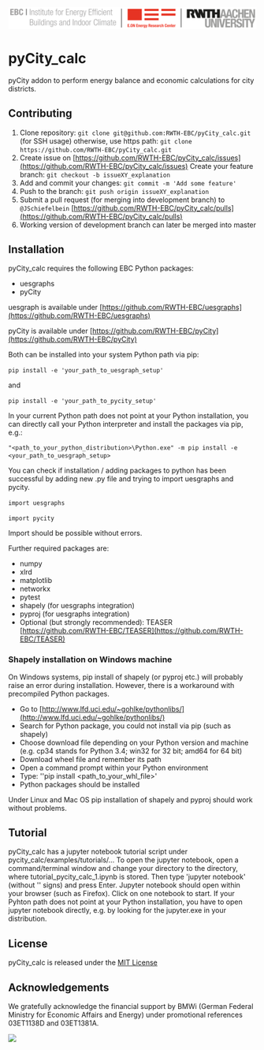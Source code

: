 ![E.ON EBC RWTH Aachen University](./doc/_static/EBC_Logo.png)

#  pyCity_calc

pyCity addon to perform energy balance and economic calculations for city 
districts.

## Contributing

1. Clone repository: `git clone git@github.com:RWTH-EBC/pyCity_calc.git` 
(for SSH usage) 
   otherwise, use https path: `git clone https://github.com/RWTH-EBC/pyCity_calc.git`
2. Create issue on  [https://github.com/RWTH-EBC/pyCity_calc/issues](https://github.com/RWTH-EBC/pyCity_calc/issues)
Create your feature branch: `git checkout -b issueXY_explanation`
3. Add and commit your changes: `git commit -m 'Add some feature'`
4. Push to the branch: `git push origin issueXY_explanation`
5. Submit a pull request (for merging into development branch) to `@JSchiefelbein` [https://github.com/RWTH-EBC/pyCity_calc/pulls](https://github.com/RWTH-EBC/pyCity_calc/pulls)
6. Working version of development branch can later be merged into master

## Installation

pyCity_calc requires the following EBC Python packages:
- uesgraphs
- pyCity

uesgraph is available under [https://github.com/RWTH-EBC/uesgraphs](https://github.com/RWTH-EBC/uesgraphs)

pyCity is available under [https://github.com/RWTH-EBC/pyCity](https://github.com/RWTH-EBC/pyCity)

Both can be installed into your system Python path via pip:

`pip install -e 'your_path_to_uesgraph_setup'`

and

`pip install -e 'your_path_to_pycity_setup'`

In your current Python path does not point at your Python installation, you 
can directly call your Python interpreter and install the packages via pip, e.g.:

    "<path_to_your_python_distribution>\Python.exe" -m pip install -e <your_path_to_uesgraph_setup>

You can check if installation / adding packages to python has been successful
by adding new .py file and trying to import uesgraphs and pycity.

`import uesgraphs`

`import pycity`

Import should be possible without errors.

Further required packages are:

- numpy
- xlrd
- matplotlib
- networkx
- pytest
- shapely (for uesgraphs integration)
- pyproj (for uesgraphs integration)
- Optional (but strongly recommended): 
TEASER [https://github.com/RWTH-EBC/TEASER](https://github.com/RWTH-EBC/TEASER)

### Shapely installation on Windows machine

On Windows systems, pip install of shapely (or pyproj etc.) will probably raise an error during installation. 
However, there is a workaround with precompiled Python packages.

-  Go to  [http://www.lfd.uci.edu/~gohlke/pythonlibs/](http://www.lfd.uci.edu/~gohlke/pythonlibs/)
-  Search for Python package, you could not install via pip (such as shapely)
-  Choose download file depending on your Python version and machine (e.g. cp34 stands for Python 3.4; win32 for 32 bit; amd64 for 64 bit)
-  Download wheel file and remember its path
-  Open a command prompt within your Python environment 
-  Type: ''pip install <path_to_your_whl_file>'
-  Python packages should be installed

Under Linux and Mac OS pip installation of shapely and pyproj should work without problems.

## Tutorial

pyCity_calc has a jupyter notebook tutorial script under pycity_calc/examples/tutorials/... 
To open the jupyter notebook, open a command/terminal window and change your directory to the directory, 
where tutorial_pycity_calc_1.ipynb is stored. Then type 'jupyter notebook' (without '' signs) and press Enter.
Jupyter notebook should open within your browser (such as Firefox). Click on one notebook to start.
If your Pyhton path does not point at your Python installation, you have to
open jupyter notebook directly, e.g. by looking for the jupyter.exe in your distribution.

## License

pyCity_calc is released under the [MIT License](https://opensource.org/licenses/MIT)

## Acknowledgements

We gratefully acknowledge the financial support by BMWi 
(German Federal Ministry for Economic Affairs and Energy) 
under promotional references 03ET1138D and 03ET1381A.

<img src="http://www.innovation-beratung-foerderung.de/INNO/Redaktion/DE/Bilder/Titelbilder/titel_foerderlogo_bmwi.jpg;jsessionid=4BD60B6CD6337CDB6DE21DC1F3D6FEC5?__blob=poster&v=2)" width="200">
